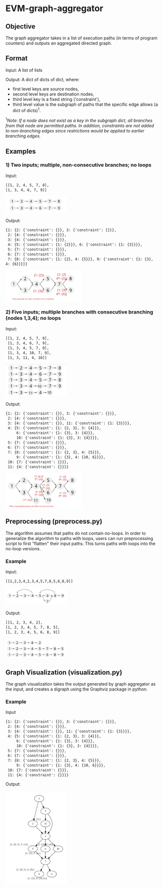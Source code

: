 # EVM-graph-aggregator

## Objective
The graph aggregator takes in a list of execution paths (in terms of program counters) and outputs an aggregated directed graph. 

## Format
Input: A list of lists

Output: A dict of dicts of dict, where: <br>
* first level keys are source nodes, 
* second level keys are destination nodes,
* third level key is a fixed string ('constraint'),
* third level value is the subgraph of paths that the specific edge allows (a dict of dicts)<sup>1</sup>. <br>

<sup>1</sup>*Note: If a node does not exist as a key in the subgraph dict, all branches from that node are permitted paths. In addition, constraints are not added to non-branching edges since restrictions would be applied to earlier branching edges.*

## Examples
### 1) Two inputs; multiple, non-consecutive branches; no loops
Input: 
```
[[1, 2, 4, 5, 7, 8], 
[1, 3, 4, 6, 7, 9]]
```
<img src="examples/input_1.png" width="40%">

Output: 
```
{1: {2: {'constraint': {}}, 3: {'constraint': {}}},
 2: {4: {'constraint': {}}},
 3: {4: {'constraint': {}}},
 4: {5: {'constraint': {1: {2}}}, 6: {'constraint': {1: {3}}}},
 5: {7: {'constraint': {}}},
 6: {7: {'constraint': {}}},
 7: {8: {'constraint': {1: {2}, 4: {5}}}, 9: {'constraint': {1: {3}, 4: {6}}}}}
 ```
 <img src="examples/output_1.png" width="50%">


### 2) Five inputs; multiple branches with consecutive branching (nodes 1,3,4); no loops
Input:
```
[[1, 2, 4, 5, 7, 8],
 [1, 3, 4, 6, 7, 9],
 [1, 3, 4, 5, 7, 8],
 [1, 3, 4, 10, 7, 9],
 [1, 3, 11, 4, 10]]
```
<img src="examples/input_2.png" width="40%">


Output:
```
{1: {2: {'constraint': {}}, 3: {'constraint': {}}},
 2: {4: {'constraint': {}}},
 3: {4: {'constraint': {}}, 11: {'constraint': {1: {3}}}},
 4: {5: {'constraint': {1: {2, 3}, 3: {4}}},
     6: {'constraint': {1: {3}, 3: {4}}},
     10: {'constraint': {1: {3}, 3: {4}}}},
 5: {7: {'constraint': {}}},
 6: {7: {'constraint': {}}},
 7: {8: {'constraint': {1: {2, 3}, 4: {5}}},
     9: {'constraint': {1: {3}, 4: {10, 6}}}},
 10: {7: {'constraint': {}}},
 11: {4: {'constraint': {}}}}
```
<img src="examples/output_2.png" width="50%">


## Preprocessing (preprocess.py)
The algorithm assumes that paths do not contain no-loops. In order to generalize the algorithm to paths with loops, users can run preprocessing script to first "flatten" their input paths. This turns paths with loops into the no-loop versions.

### Example
Input: 
```
[[1,2,3,4,2,3,4,5,7,8,5,6,8,9]]
```
<img src="examples/preprocess_input.png" width="40%">

Output:
```
[[1, 2, 3, 4, 2], 
[1, 2, 3, 4, 5, 7, 8, 5], 
[1, 2, 3, 4, 5, 6, 8, 9]]
```
<img src="examples/preprocess_output.png" width="40%">

## Graph Visualization (visualization.py)
The graph visualization takes the output generated by graph aggregator as the input, and creates a digraph using the Graphviz package in python.

### Example
Input
```
{1: {2: {'constraint': {}}, 3: {'constraint': {}}},
 2: {4: {'constraint': {}}},
 3: {4: {'constraint': {}}, 11: {'constraint': {1: {3}}}},
 4: {5: {'constraint': {1: {2, 3}, 3: {4}}},
     6: {'constraint': {1: {3}, 3: {4}}},
     10: {'constraint': {1: {3}, 3: {4}}}},
 5: {7: {'constraint': {}}},
 6: {7: {'constraint': {}}},
 7: {8: {'constraint': {1: {2, 3}, 4: {5}}},
     9: {'constraint': {1: {3}, 4: {10, 6}}}},
 10: {7: {'constraint': {}}},
 11: {4: {'constraint': {}}}}
```
Output:

<img src="examples/graph_visualization.png" width="40%">
